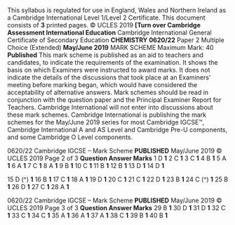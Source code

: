 This syllabus is regulated for use in England, Wales and Northern Ireland as a Cambridge International Level 1/Level 2 Certificate. This document consists of **3** printed pages. © UCLES 2019 **[Turn over Cambridge Assessment International Education** Cambridge International General Certificate of Secondary Education **CHEMISTRY 0620/22** Paper 2 Multiple Choice (Extended) **May/June 2019** MARK SCHEME Maximum Mark: 40 **Published** This mark scheme is published as an aid to teachers and candidates, to indicate the requirements of the examination. It shows the basis on which Examiners were instructed to award marks. It does not indicate the details of the discussions that took place at an Examiners’ meeting before marking began, which would have considered the acceptability of alternative answers. Mark schemes should be read in conjunction with the question paper and the Principal Examiner Report for Teachers. Cambridge International will not enter into discussions about these mark schemes. Cambridge International is publishing the mark schemes for the May/June 2019 series for most Cambridge IGCSE™, Cambridge International A and AS Level and Cambridge Pre-U components, and some Cambridge O Level components. 


0620/22 Cambridge IGCSE – Mark Scheme **PUBLISHED** May/June 2019 © UCLES 2019 Page 2 of 3 **Question Answer Marks** 1 D **1** 2 C **1** 3 C **1** 4 B **1** 5 A **1** 6 A **1** 7 C **1** 8 A **1** 9 B **1** 10 C **1** 11 B **1** 12 B **1** 13 D **1** 14 D **1** 

15 D (^) **1** 16 B **1** 17 C **1** 18 A **1** 19 D **1** 20 C **1** 21 C **1** 22 D **1** 23 B **1** 24 C (^) **1** 25 B **1** 26 D **1** 27 C **1** 28 A **1** 


0620/22 Cambridge IGCSE – Mark Scheme **PUBLISHED** May/June 2019 © UCLES 2019 Page 3 of 3 **Question Answer Marks** 29 B **1** 30 D **1** 31 D **1** 32 C **1** 33 C **1** 34 C **1** 35 A **1** 36 A **1** 37 A **1** 38 C **1** 39 B **1** 40 B **1** 


